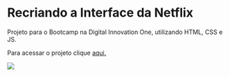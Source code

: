# Recriando a Interface da Netflix
Projeto para o Bootcamp na Digital Innovation One, utilizando HTML, CSS e JS.

Para acessar o projeto clique [aqui.](https://netflix-clone-lahgomes.netlify.app/)

<img src="/img/screenshot/netflix-clone.gif" />

